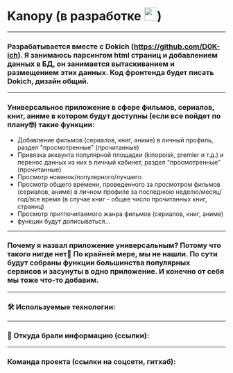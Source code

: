 # Kanopy (в разработке <img src="https://media.giphy.com/media/WUlplcMpOCEmTGBtBW/giphy.gif" width="30px">)

---

### Разрабатывается вместе с Dokich (https://github.com/D0K-ich). Я занимаюсь парсингом html страниц и добавлением данных в БД, он занимается вытаскиванием и размещением этих данных. Код фронтенда будет писать Dokich, дизайн общий.

---

### Универсальное приложение в сфере фильмов, сериалов, книг, аниме в котором будут доступны (если все пойдет по плану🤓) такие функции:
- Добавление фильмов (сериалов, книг, аниме) в личный профиль, раздел "просмотренные" (прочитанные)
- Привязка аккаунта популярной площадки (kinopoisk, premier и т.д.) и перенос данных из них в личный кабинет, раздел "просмотренные" (прочитанные)
- Просмотр новинок/популярного/лучшего
- Просмотр общего времени, проведенного за просмотром фильмов (сериалов, аниме) в личном профиле за последнюю неделю/месяц/год/все время (в случае книг - общее число прочитанных книг, страниц)
- Просмотр притпочитаемого жанра фильмов (сериалов, книг, аниме)
- функции будут дописываться...

---

### Почему я назвал приложение универсальным? Потому что такого нигде нет🗿 По крайней мере, мы не нашли. По сути будут собраны функции большинства популярных сервисов и засунуты в одно приложение. И конечно от себя мы тоже что-то добавим.

---

### :hammer_and_wrench: Используемые технологии:

---

### 📖 Откуда брали информацию (ссылки):

---

### Команда проекта (ссылки на соцсети, гитхаб):
